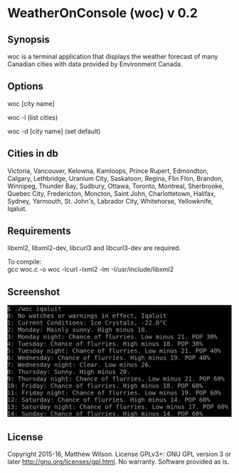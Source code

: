 # WeatherOnConsole (woc) v 0.2

## Synopsis

woc is a terminal application that displays the weather forecast of many Canadian cities with data provided by Environment Canada. 

## Options
 
woc [city name]

woc -l (list cities)

woc -d [city name] (set default)

## Cities in db
Victoria, Vancouver, Kelowna, Kamloops, Prince Rupert, Edmondton, Calgary, Lethbridge, Uranium City, Saskatoon, Regina, Flin Flon, Brandon, Winnipeg, Thunder Bay, Sudbury, Ottawa, Toronto, Montreal, Sherbrooke, Quebec City, Fredericton, Moncton, Saint John, Charlottetown, Halifax, Sydney, Yarmouth, St. John's, Labrador City, Whitehorse, Yellowknife, Iqaluit.

## Requirements

libxml2, libxml2-dev, libcurl3 and libcurl3-dev are required.

To compile:  
gcc woc.c -o woc -lcurl -lxml2 -lm -I/usr/include/libxml2

## Screenshot

![alt text](img/screenshot.jpg "woc")

## License

Copyright 2015-16, Matthew Wilson. 
License GPLv3+: GNU GPL version 3 or later http://gnu.org/licenses/gpl.html.
No warranty. Software provided as is.
